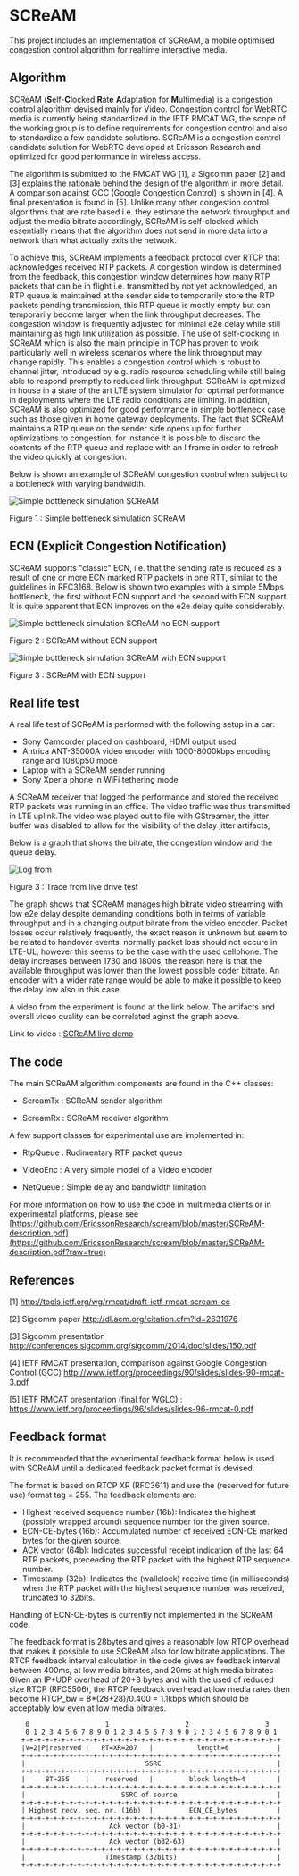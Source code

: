# SCReAM
This project includes an implementation of SCReAM, a mobile optimised congestion control algorithm for realtime interactive media.

## Algorithm
SCReAM (**S**elf-**C**locked **R**at**e** **A**daptation for **M**ultimedia) is a congestion control algorithm devised mainly for Video. 
Congestion control for WebRTC media is currently being standardized in the IETF RMCAT WG, the scope of the working group is to define requirements for congestion control and also to standardize a few candidate solutions. 
SCReAM is a congestion control candidate solution for WebRTC developed at Ericsson Research and optimized for good performance in wireless access. 

The algorithm is submitted to the RMCAT WG [1], a Sigcomm paper [2] and [3] explains the rationale behind the design of the algorithm in more detail. A comparison against GCC (Google Congestion Control) is shown in [4]. A final presentation is found in [5].
Unlike many other congestion control algorithms that are rate based i.e. they estimate the network throughput and adjust the media bitrate accordingly, SCReAM is self-clocked which essentially means that the algorithm does not send in more data into a network than what actually exits the network.

To achieve this, SCReAM implements a feedback protocol over RTCP that acknowledges received RTP packets. 
A congestion window is determined from the feedback, this congestion window determines how many RTP packets that can be in flight i.e. transmitted by not yet acknowledged, an RTP queue is maintained at the sender side to temporarily store the RTP packets pending transmission, this RTP queue is mostly empty but can temporarily become larger when the link throughput decreases. 
The congestion window is frequently adjusted for minimal e2e delay while still maintaining as high link utilization as possible. The use of self-clocking in SCReAM which is also the main principle in TCP has proven to work particularly well in wireless scenarios where the link throughput may change rapidly. This enables a congestion control which is robust to channel jitter, introduced by e.g. radio resource scheduling while still being able to respond promptly to reduced link throughput. 
SCReAM is optimized in house in a state of the art LTE system simulator for optimal performance in deployments where the LTE radio conditions are limiting. In addition, SCReAM is also optimized for good performance in simple bottleneck case such as those given in home gateway deployments.
The fact that SCReAM maintains a RTP queue on the sender side opens up for further optimizations to congestion, for instance it is possible to discard the contents of the RTP queue and replace with an I frame in order to refresh the video quickly at congestion.

Below is shown an example of SCReAM congestion control when subject to a bottleneck with varying bandwidth.

![Simple bottleneck simulation SCReAM](https://github.com/EricssonResearch/scream/blob/master/images/image_2.png)

Figure 1 : Simple bottleneck simulation SCReAM

## ECN (Explicit Congestion Notification) 
SCReAM supports "classic" ECN, i.e. that the sending rate is reduced as a result of one or more ECN marked RTP packets in one RTT, similar to the guidelines in RFC3168. Below is shown two examples with a simple 5Mbps bottleneck, the first without ECN support and the second with ECN support. It is quite apparent that ECN improves on the e2e delay quite considerably.

![Simple bottleneck simulation SCReAM no ECN support](https://github.com/EricssonResearch/scream/blob/master/images/scream_noecn.png)

Figure 2 : SCReAM without ECN support
    
![Simple bottleneck simulation SCReAM with ECN support](https://github.com/EricssonResearch/scream/blob/master/images/scream_ecn.png)

Figure 3 : SCReAM with ECN support

## Real life test
A real life test of SCReAM is performed with the following setup in a car:

- Sony Camcorder placed on dashboard, HDMI output used
- Antrica ANT-35000A video encoder with 1000-8000kbps encoding range and 1080p50 mode
- Laptop with a SCReAM sender running
- Sony Xperia phone in WiFi tethering mode 

A SCReAM receiver that logged the performance and stored the received RTP packets was running in an office. The video traffic was thus transmitted in LTE uplink.The video was played out to file with GStreamer, the jitter buffer was disabled to allow for the visibility of the delay jitter artifacts,

Below is a graph that shows the bitrate, the congestion window and the queue delay. 
 
![Log from ](https://github.com/EricssonResearch/scream/blob/master/images/SCReAM_LTE_UL.png)

Figure 3 : Trace from live drive test

The graph shows that SCReAM manages high bitrate video streaming with low e2e delay despite demanding conditions both in terms of variable throughput and in a changing output bitrate from the video encoder. Packet losses occur relatively frequently, the exact reason is unknown but seem to be related to handover events, normally packet loss should not occure in LTE-UL, however this seems to be the case with the used cellphone. 
The delay increases between 1730 and 1800s, the reason here is that the available throughput was lower than the lowest possible coder bitrate. An encoder with a wider rate range would be able to make it possible to keep the delay low also in this case.

A video from the experiment is found at the link below. The artifacts and overall video quality can be correlated aginst the graph above.

Link to video : [SCReAM live demo](https://youtu.be/YYaox26WhKo "SCReAM Live demo")

## The code
The main SCReAM algorithm components are found in the C++ classes:


- ScreamTx : SCReAM sender algorithm


- ScreamRx : SCReAM receiver algorithm

A few support classes for experimental use are implemented in:


- RtpQueue : Rudimentary RTP packet queue


- VideoEnc : A very simple model of a Video encoder


- NetQueue : Simple delay and bandwidth limitation

For more information on how to use the code in multimedia clients or in experimental platforms, please see [https://github.com/EricssonResearch/scream/blob/master/SCReAM-description.pdf](https://github.com/EricssonResearch/scream/blob/master/SCReAM-description.pdf?raw=true) 


## References
[1] http://tools.ietf.org/wg/rmcat/draft-ietf-rmcat-scream-cc

[2] Sigcomm paper http://dl.acm.org/citation.cfm?id=2631976 

[3] Sigcomm presentation http://conferences.sigcomm.org/sigcomm/2014/doc/slides/150.pdf

[4] IETF RMCAT presentation, comparison against Google Congestion Control (GCC) http://www.ietf.org/proceedings/90/slides/slides-90-rmcat-3.pdf 

[5] IETF RMCAT presentation (final for WGLC) : https://www.ietf.org/proceedings/96/slides/slides-96-rmcat-0.pdf

## Feedback format
It is recommended that the experimental feedback format below is used with SCReAM until a dedicated feedback packet format is devised. 

The format is based on RTCP XR (RFC3611) and use the (reserved for future use) format tag = 255.
The feedback elements are:

- Highest received sequence number (16b): Indicates the highest (possibly wrapped around) sequence number for the given source.
- ECN-CE-bytes (16b): Accumulated number of received ECN-CE marked bytes for the given source.
- ACK vector (64b): Indicates successful receipt indication of the last 64 RTP packets, preceeding the RTP packet with the highest RTP sequence number.
- Timestamp (32b): Indicates the (wallclock) receive time (in milliseconds) when the RTP packet with the highest sequence number was received, truncated to 32bits.    

Handling of ECN-CE-bytes is currently not implemented in the SCReAM code.  

The feedback format is 28bytes and gives a reasonably low RTCP overhead that makes it possible to use SCReAM also for low bitrate applications.
The RTCP feedback interval calculation in the code gives av feedback interval between 400ms, at low media bitrates, and 20ms at high media bitrates 
Given an IP+UDP overhead of 20+8 bytes and with the used of reduced size RTCP (RFC5506), the RTCP feedback overhead at low media rates then become 
RTCP_bw = 8*(28+28)/0.400 = 1.1kbps
which should be acceptably low even at low media bitrates. 



        0                   1                   2                   3
        0 1 2 3 4 5 6 7 8 9 0 1 2 3 4 5 6 7 8 9 0 1 2 3 4 5 6 7 8 9 0 1
       +-+-+-+-+-+-+-+-+-+-+-+-+-+-+-+-+-+-+-+-+-+-+-+-+-+-+-+-+-+-+-+-+
       |V=2|P|reserved |   PT=XR=207   |           length=6            |
       +-+-+-+-+-+-+-+-+-+-+-+-+-+-+-+-+-+-+-+-+-+-+-+-+-+-+-+-+-+-+-+-+
       |                              SSRC                             |
       +-+-+-+-+-+-+-+-+-+-+-+-+-+-+-+-+-+-+-+-+-+-+-+-+-+-+-+-+-+-+-+-+
       |     BT=255    |    reserved   |         block length=4        |
       +-+-+-+-+-+-+-+-+-+-+-+-+-+-+-+-+-+-+-+-+-+-+-+-+-+-+-+-+-+-+-+-+
       |                        SSRC of source                         |
       +-+-+-+-+-+-+-+-+-+-+-+-+-+-+-+-+-+-+-+-+-+-+-+-+-+-+-+-+-+-+-+-+
       | Highest recv. seq. nr. (16b)  |         ECN_CE_bytes          |
       +-+-+-+-+-+-+-+-+-+-+-+-+-+-+-+-+-+-+-+-+-+-+-+-+-+-+-+-+-+-+-+-+
       |                     Ack vector (b0-31)                        |
       +-+-+-+-+-+-+-+-+-+-+-+-+-+-+-+-+-+-+-+-+-+-+-+-+-+-+-+-+-+-+-+-+
       |                     Ack vector (b32-63)                       |
       +-+-+-+-+-+-+-+-+-+-+-+-+-+-+-+-+-+-+-+-+-+-+-+-+-+-+-+-+-+-+-+-+
       |                    Timestamp (32bits)                         |
       +-+-+-+-+-+-+-+-+-+-+-+-+-+-+-+-+-+-+-+-+-+-+-+-+-+-+-+-+-+-+-+-+

